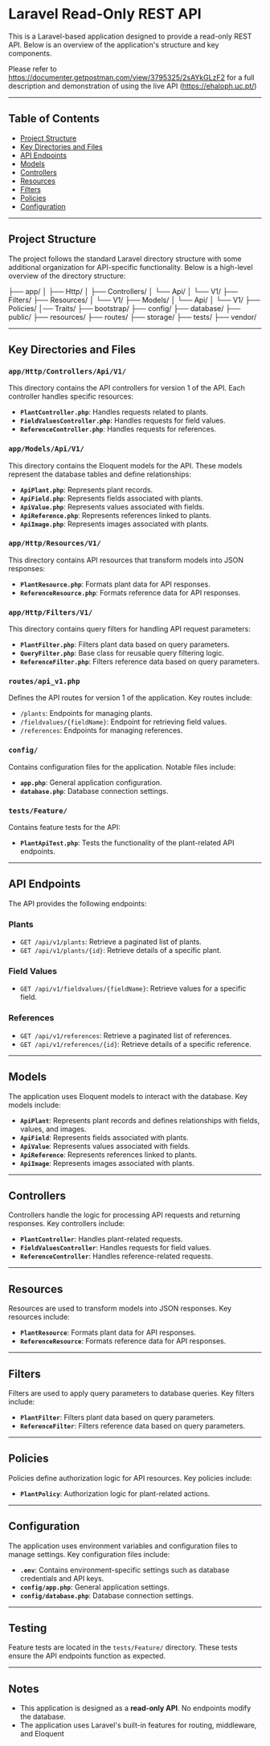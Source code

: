 # Laravel Read-Only REST API

This is a Laravel-based application designed to provide a read-only REST API. Below is an overview of the application's structure and key components.

Please refer to https://documenter.getpostman.com/view/3795325/2sAYkGLzF2
for a full description and demonstration of using the live API (https://ehaloph.uc.pt/)


---

## Table of Contents

- [Project Structure](#project-structure)
- [Key Directories and Files](#key-directories-and-files)
- [API Endpoints](#api-endpoints)
- [Models](#models)
- [Controllers](#controllers)
- [Resources](#resources)
- [Filters](#filters)
- [Policies](#policies)
- [Configuration](#configuration)

---

## Project Structure

The project follows the standard Laravel directory structure with some additional organization for API-specific functionality. Below is a high-level overview of the directory structure:

├── app/ │
    ├── Http/ │
        ├── Controllers/
        │ └── Api/
            │ └── V1/
        ├── Filters/
        ├── Resources/
        │ └── V1/
    ├── Models/
    │ └── Api/
        │ └── V1/
    ├── Policies/
    │── Traits/
├── bootstrap/
├── config/
├── database/
├── public/
├── resources/
├── routes/
├── storage/
├── tests/
├── vendor/


---

## Key Directories and Files

### `app/Http/Controllers/Api/V1/`
This directory contains the API controllers for version 1 of the API. Each controller handles specific resources:
- **`PlantController.php`**: Handles requests related to plants.
- **`FieldValuesController.php`**: Handles requests for field values.
- **`ReferenceController.php`**: Handles requests for references.

### `app/Models/Api/V1/`
This directory contains the Eloquent models for the API. These models represent the database tables and define relationships:
- **`ApiPlant.php`**: Represents plant records.
- **`ApiField.php`**: Represents fields associated with plants.
- **`ApiValue.php`**: Represents values associated with fields.
- **`ApiReference.php`**: Represents references linked to plants.
- **`ApiImage.php`**: Represents images associated with plants.

### `app/Http/Resources/V1/`
This directory contains API resources that transform models into JSON responses:
- **`PlantResource.php`**: Formats plant data for API responses.
- **`ReferenceResource.php`**: Formats reference data for API responses.

### `app/Http/Filters/V1/`
This directory contains query filters for handling API request parameters:
- **`PlantFilter.php`**: Filters plant data based on query parameters.
- **`QueryFilter.php`**: Base class for reusable query filtering logic.
- **`ReferenceFilter.php`**: Filters reference data based on query parameters.

### `routes/api_v1.php`
Defines the API routes for version 1 of the application. Key routes include:
- `/plants`: Endpoints for managing plants.
- `/fieldvalues/{fieldName}`: Endpoint for retrieving field values.
- `/references`: Endpoints for managing references.

### `config/`
Contains configuration files for the application. Notable files include:
- **`app.php`**: General application configuration.
- **`database.php`**: Database connection settings.

### `tests/Feature/`
Contains feature tests for the API:
- **`PlantApiTest.php`**: Tests the functionality of the plant-related API endpoints.

---

## API Endpoints

The API provides the following endpoints:

### Plants
- `GET /api/v1/plants`: Retrieve a paginated list of plants.
- `GET /api/v1/plants/{id}`: Retrieve details of a specific plant.

### Field Values
- `GET /api/v1/fieldvalues/{fieldName}`: Retrieve values for a specific field.

### References
- `GET /api/v1/references`: Retrieve a paginated list of references.
- `GET /api/v1/references/{id}`: Retrieve details of a specific reference.

---

## Models

The application uses Eloquent models to interact with the database. Key models include:
- **`ApiPlant`**: Represents plant records and defines relationships with fields, values, and images.
- **`ApiField`**: Represents fields associated with plants.
- **`ApiValue`**: Represents values associated with fields.
- **`ApiReference`**: Represents references linked to plants.
- **`ApiImage`**: Represents images associated with plants.

---

## Controllers

Controllers handle the logic for processing API requests and returning responses. Key controllers include:
- **`PlantController`**: Handles plant-related requests.
- **`FieldValuesController`**: Handles requests for field values.
- **`ReferenceController`**: Handles reference-related requests.

---

## Resources

Resources are used to transform models into JSON responses. Key resources include:
- **`PlantResource`**: Formats plant data for API responses.
- **`ReferenceResource`**: Formats reference data for API responses.

---

## Filters

Filters are used to apply query parameters to database queries. Key filters include:
- **`PlantFilter`**: Filters plant data based on query parameters.
- **`ReferenceFilter`**: Filters reference data based on query parameters.

---

## Policies

Policies define authorization logic for API resources. Key policies include:
- **`PlantPolicy`**: Authorization logic for plant-related actions.

---

## Configuration

The application uses environment variables and configuration files to manage settings. Key configuration files include:
- **`.env`**: Contains environment-specific settings such as database credentials and API keys.
- **`config/app.php`**: General application settings.
- **`config/database.php`**: Database connection settings.

---

## Testing

Feature tests are located in the `tests/Feature/` directory. These tests ensure the API endpoints function as expected.

---

## Notes

- This application is designed as a **read-only API**. No endpoints modify the database.
- The application uses Laravel's built-in features for routing, middleware, and Eloquent